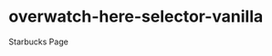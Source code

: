 # overwatch-here-selector-vanilla

<a href="https://prismatic-meerkat-915d00.netlify.app" target="_blank" style="text-decoration: none;">Starbucks Page</a>
